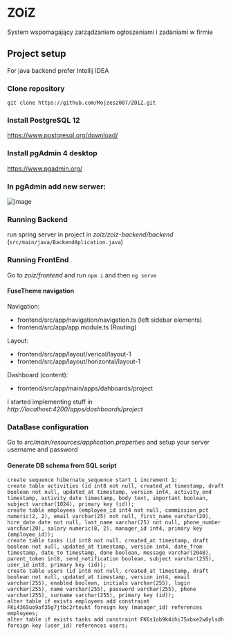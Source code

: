 # ZOiZ
System wspomagający zarządzaniem ogłoszeniami i zadaniami w firmie

## Project setup
For java backend prefer Intellij IDEA

### Clone repository
`git clone https://github.com/Mojzesz007/ZOiZ.git`
### Install PostgreSQL 12 
https://www.postgresql.org/download/ 
### Install pgAdmin 4 desktop 
https://www.pgadmin.org/
### In pgAdmin add new serwer: 
![image](https://user-images.githubusercontent.com/72619211/160450424-8f8da34d-0bc6-4c9a-8916-5c76affc6110.png)
### Running Backend 
run spring server in project in _zoiz/zoiz-backend/backend_ (`src/main/java/BackendAplication.java`) 
### Running FrontEnd 
Go to _zoiz/frontend_ and run `npm i` and then `ng serve`

#### FuseTheme navigation
Navigation: 
- frontend/src/app/navigation/navigation.ts (left sidebar elements)
- frontend/src/app/app.module.ts (Routing)

Layout:
- frontend/src/app/layout/verical/layout-1
- frontend/src/app/layout/horizontal/layout-1

Dashboard (content):
- frontend/src/app/main/apps/dahboards/project

I started implementing stuff in _http://localhost:4200/apps/dashboards/project_

### DataBase configuration
Go to _src/main/resources/application.properties_ and setup your server username and password

#### Generate DB schema from SQL script

```
create sequence hibernate_sequence start 1 increment 1;
create table activities (id int8 not null, created_at timestamp, draft boolean not null, updated_at timestamp, version int4, activity_end timestamp, activity_date timestamp, body text, important boolean, subject varchar(1024), primary key (id));
create table employees (employee_id int4 not null, commission_pct numeric(2, 2), email varchar(25) not null, first_name varchar(20), hire_date date not null, last_name varchar(25) not null, phone_number varchar(20), salary numeric(8, 2), manager_id int4, primary key (employee_id));
create table tasks (id int8 not null, created_at timestamp, draft boolean not null, updated_at timestamp, version int4, date_from timestamp, date_to timestamp, done boolean, message varchar(2048), parent_token int8, send_notification boolean, subject varchar(255), user_id int8, primary key (id));
create table users (id int8 not null, created_at timestamp, draft boolean not null, updated_at timestamp, version int4, email varchar(255), enabled boolean, initials varchar(255), login varchar(255), name varchar(255), password varchar(255), phone varchar(255), surname varchar(255), primary key (id));
alter table if exists employees add constraint FKi4365uo9af35g7jtbc2rteukt foreign key (manager_id) references employees;
alter table if exists tasks add constraint FK6s1ob9k4ihi75xbxe2w0ylsdh foreign key (user_id) references users;
```
